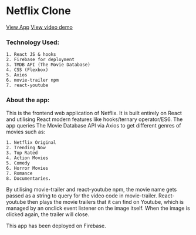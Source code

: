 # Netflix Clone

[View App](https://netflix-clone-310da.web.app/)
[View video demo](https://drive.google.com/file/d/1Vb_FiaKUYVi0C2XhYuX-DFlh3RXs3d--/view)

### Technology Used:

    1. React JS & hooks
    2. Firebase for deployment
    3. TMDB API (The Movie Database)
    4. CSS (Flexbox)
    5. Axios
    6. movie-trailer npm
    7. react-youtube

### About the app:

This is the frontend web application of Netflix. It is built entirely on React and utilising
React modern features like hooks/ternary operator/ES6. The app queries The Movie Database API
via Axios to get different genres of movies such as:

    1. Netflix Original
    2. Trending Now
    3. Top Rated
    4. Action Movies
    5. Comedy
    6. Horror Movies
    7. Romance
    8. Documentaries.

By utilising movie-trailer and react-youtube npm, the movie name gets passed as a string to
query for the video code in movie-trailer. React-youtube then plays the movie trailers that
it can find on Youtube, which is managed by an onclick event listener on the image itself.
When the image is clicked again, the trailer will close.

This app has been deployed on Firebase.
